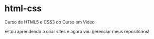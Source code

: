 # html-css
Curso de HTML5  e CSS3 do Curso em Vídeo

Estou aprendendo a criar sites e agora vou gerenciar meus repositórios!
